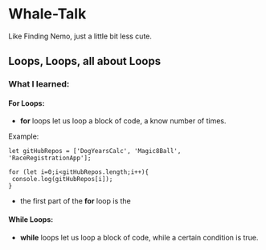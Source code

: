 # Whale-Talk

Like Finding Nemo, just a little bit less cute.

## Loops, Loops, all about Loops

### What I learned:

#### For Loops:

* **for** loops let us loop a block of code, a know number of times.

Example:

```
let gitHubRepos = ['DogYearsCalc', 'Magic8Ball', 'RaceRegistrationApp'];

for (let i=0;i<gitHubRepos.length;i++){
 console.log(gitHubRepos[i]);
}
```

* the first part of the **for** loop is the

#### While Loops:

* **while** loops let us loop a block of code, while a certain condition is true.
